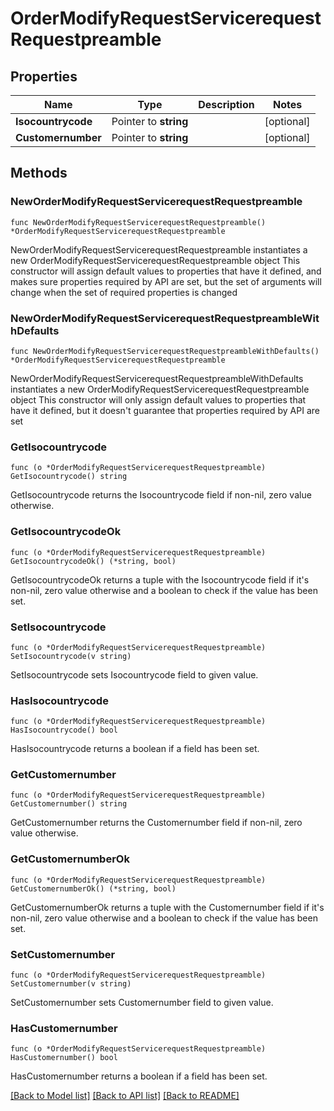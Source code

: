 # OrderModifyRequestServicerequestRequestpreamble

## Properties

Name | Type | Description | Notes
------------ | ------------- | ------------- | -------------
**Isocountrycode** | Pointer to **string** |  | [optional] 
**Customernumber** | Pointer to **string** |  | [optional] 

## Methods

### NewOrderModifyRequestServicerequestRequestpreamble

`func NewOrderModifyRequestServicerequestRequestpreamble() *OrderModifyRequestServicerequestRequestpreamble`

NewOrderModifyRequestServicerequestRequestpreamble instantiates a new OrderModifyRequestServicerequestRequestpreamble object
This constructor will assign default values to properties that have it defined,
and makes sure properties required by API are set, but the set of arguments
will change when the set of required properties is changed

### NewOrderModifyRequestServicerequestRequestpreambleWithDefaults

`func NewOrderModifyRequestServicerequestRequestpreambleWithDefaults() *OrderModifyRequestServicerequestRequestpreamble`

NewOrderModifyRequestServicerequestRequestpreambleWithDefaults instantiates a new OrderModifyRequestServicerequestRequestpreamble object
This constructor will only assign default values to properties that have it defined,
but it doesn't guarantee that properties required by API are set

### GetIsocountrycode

`func (o *OrderModifyRequestServicerequestRequestpreamble) GetIsocountrycode() string`

GetIsocountrycode returns the Isocountrycode field if non-nil, zero value otherwise.

### GetIsocountrycodeOk

`func (o *OrderModifyRequestServicerequestRequestpreamble) GetIsocountrycodeOk() (*string, bool)`

GetIsocountrycodeOk returns a tuple with the Isocountrycode field if it's non-nil, zero value otherwise
and a boolean to check if the value has been set.

### SetIsocountrycode

`func (o *OrderModifyRequestServicerequestRequestpreamble) SetIsocountrycode(v string)`

SetIsocountrycode sets Isocountrycode field to given value.

### HasIsocountrycode

`func (o *OrderModifyRequestServicerequestRequestpreamble) HasIsocountrycode() bool`

HasIsocountrycode returns a boolean if a field has been set.

### GetCustomernumber

`func (o *OrderModifyRequestServicerequestRequestpreamble) GetCustomernumber() string`

GetCustomernumber returns the Customernumber field if non-nil, zero value otherwise.

### GetCustomernumberOk

`func (o *OrderModifyRequestServicerequestRequestpreamble) GetCustomernumberOk() (*string, bool)`

GetCustomernumberOk returns a tuple with the Customernumber field if it's non-nil, zero value otherwise
and a boolean to check if the value has been set.

### SetCustomernumber

`func (o *OrderModifyRequestServicerequestRequestpreamble) SetCustomernumber(v string)`

SetCustomernumber sets Customernumber field to given value.

### HasCustomernumber

`func (o *OrderModifyRequestServicerequestRequestpreamble) HasCustomernumber() bool`

HasCustomernumber returns a boolean if a field has been set.


[[Back to Model list]](../README.md#documentation-for-models) [[Back to API list]](../README.md#documentation-for-api-endpoints) [[Back to README]](../README.md)


